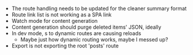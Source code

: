 * The route handling needs to be updated for the cleaner summary format
* Route link list is not working as a SPA link
* Watch mode for content generation
* Content generation should purge deleted items' JSON, ideally
* In dev mode, <link>s to dynamic routes are causing reloads
  * Maybe just how dynamic routing works, maybe I messed up?
* Export is not exporting the root 'posts' route
